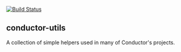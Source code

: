 [![Build Status](https://travis-ci.org/Conductor/conductor-utils.svg?branch=0.1.0)](https://travis-ci.org/Conductor/conductor-utils)

conductor-utils
---------------

A collection of simple helpers used in many of Conductor's projects.